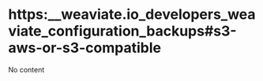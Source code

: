 # https:\_\_weaviate.io_developers_weaviate_configuration_backups#s3-aws-or-s3-compatible

No content
